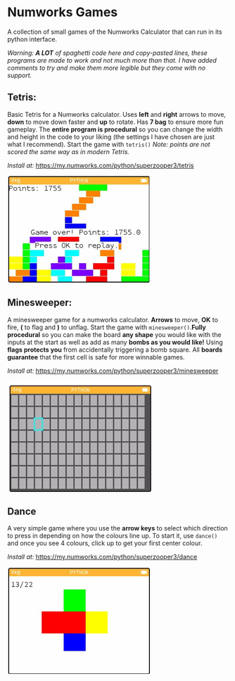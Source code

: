 # Numworks Games
 A collection of small games of the Numworks Calculator that can run in its python interface. 
 
 *Warning: **A LOT** of spaghetti code here and copy-pasted lines, these programs are made to work and not much more than that. I have added comments to try and make them more legible but they come with no support.*

## Tetris:
Basic Tetris for a Numworks calculator.  Uses **left** and **right** arrows to move, **down** to move down faster and **up** to rotate. Has **7 bag** to ensure more fun gameplay. The **entire program is procedural** so you can change the width and height in the code to your liking (the settings I have chosen are just what I recommend). Start the game with `tetris()` *Note: points are not scored the same way as in modern Tetris.* 

*Install at:* https://my.numworks.com/python/superzooper3/tetris

![Tetris example image](images/tetris.jpg)

## Minesweeper:
A minesweeper game for a numworks calculator. **Arrows** to move, **OK** to fire, **(** to flag and **)** to unflag. Start the game with `minesweeper()`.**Fully procedural** so you can make the board **any shape** you would like with the inputs at the start as well as add as many **bombs as you would like!** Using **flags protects you** from accidentally triggering a bomb square. All **boards guarantee** that the first cell is safe for more winnable games.

*Install at:* https://my.numworks.com/python/superzooper3/minesweeper

![minesweeper example image](images/minesweeper.jpg) 

## Dance
A very simple game where you use the **arrow keys** to select which direction to press in depending on how the colours line up. To start it, use `dance()` and once you see 4 colours, click up to get your first center colour. 

*Install at:* https://my.numworks.com/python/superzooper3/dance 

![Dance example image](images/dance.jpg)
